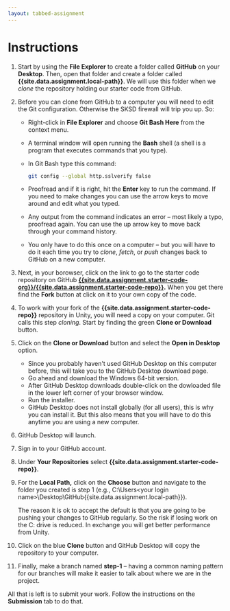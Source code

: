 ```yaml
---
layout: tabbed-assignment
---
```


# Instructions

1. Start by using the **File Explorer** to create a folder called **GitHub** on your **Desktop**. Then, open that folder and create a folder called **{{site.data.assignment.local-path}}**. We will use this folder when we _clone_ the repository holding our starter code from GitHub.
1. Before you can clone from GitHub to a computer you will need to edit the Git configuration. Otherwise the SKSD firewall will trip you up. So:
   - Right-click in **File Explorer** and choose **Git Bash Here** from the context menu.
   - A terminal window will open running the **Bash** shell (a shell is a program that executes commands that you type).
   - In Git Bash type this command:

      ```bash
      git config --global http.sslverify false
      ```
   - Proofread and if it is right, hit the **Enter** key to run the command. If you need to make changes you can use the arrow keys to move around and edit what you typed.
   - Any output from the command indicates an error – most likely a typo, proofread again. You can use the up arrow key to move back through your command history.
   - You only have to do this once on a computer – but you will have to do it each time you try to _clone_, _fetch_, or _push_ changes back to GitHub on a new computer.
1. Next, in your borowser, click on the link to go to the starter code repository on GitHub **[{{site.data.assignment.starter-code-org}}/{{site.data.assignment.starter-code-repo}}][starter-code-url].** When you get there find the **Fork** button at click on it to your own copy of the code.
1. To work with your fork of the **{{site.data.assignment.starter-code-repo}}** repository in Unity, you will need a copy on your computer. Git calls this step _cloning_. Start by finding the green **Clone or Download** button.
1. Click on the **Clone or Download** button and select the **Open in Desktop** option.
   - Since you probably haven't used GitHub Desktop on this computer before, this will take you to the GitHub Desktop download page.
   - Go ahead and download the Windows 64-bit version.
   - After GitHub Desktop downloads double-click on the dowloaded file in the lower left corner of your browser window.
   - Run the installer.
   - GitHub Desktop does not install globally (for all users), this is why you can install it. But this also means that you will have to do this anytime you are using a new computer.
1. GitHub Desktop will launch.
1. Sign in to your GitHub account.
1. Under **Your Repositories** select **{{site.data.assignment.starter-code-repo}}**.
1. For the **Local Path,** click on the **Choose** button and navigate to the folder you created is step 1 (e.g., C:\Users\<your login name>\Desktop\GitHub\{{site.data.assignment.local-path}}). 

   The reason it is ok to accept the default is that you are going to be pushing your changes to GitHub regularly. So the risk if losing work on the C: drive is reduced. In exchange you will get better performance from Unity.
1. Click on the blue **Clone** button and GitHub Desktop will copy the repository to your computer.
1. Finally, make a branch named **step-1** – having a common naming pattern for our branches will make it easier to talk about where we are in the project.

All that is left is to submit your work. Follow the instructions on the **Submission** tab to do that.

<!-- Don't edit links here, change them in _data/assignment.yml instead, -->

[slides]: <{{site.data.assignment.slides}}>
[starter-code-url]: <{{site.data.assignment.starter-code-url}}>
[template]: <{{site.data.assignment.template}}>
